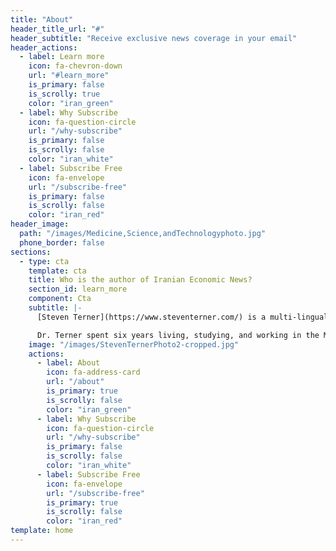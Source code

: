 ```yaml
---
title: "About"
header_title_url: "#"
header_subtitle: "Receive exclusive news coverage in your email"
header_actions:
  - label: Learn more
    icon: fa-chevron-down
    url: "#learn_more"
    is_primary: false
    is_scrolly: true
    color: "iran_green"
  - label: Why Subscribe
    icon: fa-question-circle
    url: "/why-subscribe"
    is_primary: false
    is_scrolly: false
    color: "iran_white"
  - label: Subscribe Free
    icon: fa-envelope
    url: "/subscribe-free"
    is_primary: false
    is_scrolly: false
    color: "iran_red"
header_image:
  path: "/images/Medicine,Science,andTechnologyphoto.jpg"
  phone_border: false
sections:
  - type: cta
    template: cta
    title: Who is the author of Iranian Economic News?
    section_id: learn_more
    component: Cta
    subtitle: |-
      [Steven Terner](https://www.steventerner.com/) is a multi-lingual American scholar and researcher who has spent more than a decade specializing in socio-political and economic analysis of the Middle East and Central/West Asia, with a focus on Iran. His intent is to serve as a cultural liaison, guiding international business in expanding global markets.

      Dr. Terner spent six years living, studying, and working in the Middle East. He holds a PhD in Contemporary Middle East History as well as an MA in Middle East Studies, and an MA in Government. His professional experience includes the Jerusalem Post, the Indian Embassy in Israel, and the Atlantic Council and Hudson Institute think tanks in Washington, DC. He also produces [Iranian Economic News](https://www.iranianeconomicnews.com/), a free email newsletter focusing on Iranian political economics.
    image: "/images/StevenTernerPhoto2-cropped.jpg"
    actions:
      - label: About
        icon: fa-address-card
        url: "/about"
        is_primary: true
        is_scrolly: false
        color: "iran_green"
      - label: Why Subscribe
        icon: fa-question-circle
        url: "/why-subscribe"
        is_primary: false
        is_scrolly: false
        color: "iran_white"
      - label: Subscribe Free
        icon: fa-envelope
        url: "/subscribe-free"
        is_primary: true
        is_scrolly: false
        color: "iran_red"
template: home
---
```

